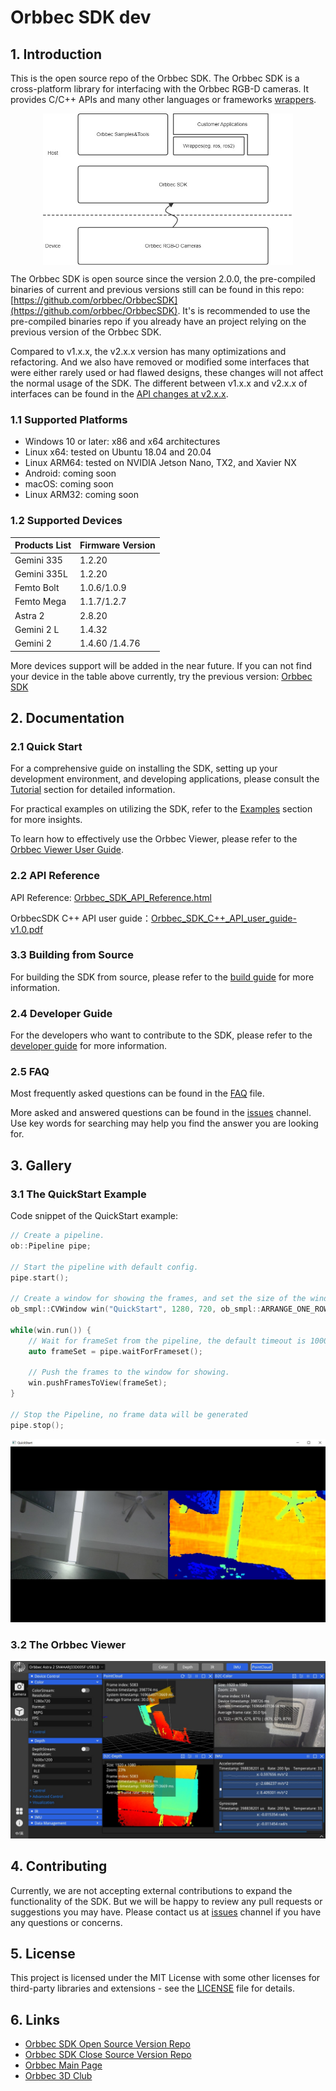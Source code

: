 # Orbbec SDK dev

## 1. Introduction

This is the open source repo of the Orbbec SDK. The Orbbec SDK is a cross-platform library for interfacing with the Orbbec RGB-D cameras. It provides C/C++ APIs and many other languages or frameworks [wrappers](wrappers/readme.md).

<div align=center>
<img src="docs/resource/Overview.jpg" width="400" align="center" />
</div>

The Orbbec SDK is open source since the version 2.0.0, the pre-compiled binaries of current and previous versions still can be found in this repo: [https://github.com/orbbec/OrbbecSDK](https://github.com/orbbec/OrbbecSDK). It's is recommended to use the pre-compiled binaries repo if you already have an project relying on the previous version of the Orbbec SDK.

Compared to v1.x.x, the v2.x.x version has many optimizations and refactoring. And we also have removed or modified some interfaces that were either rarely used or had flawed designs, these changes will not affect the normal usage of the SDK. The different between v1.x.x and v2.x.x of interfaces can be found in the [API changes at v2.x.x](docs/tutorial/API_Changes_at_v2.x.x.xlsx).

### 1.1 Supported Platforms

- Windows 10 or later: x86 and x64 architectures
- Linux x64: tested on Ubuntu 18.04 and 20.04
- Linux ARM64: tested on NVIDIA Jetson Nano, TX2, and Xavier NX
- Android: coming soon
- macOS: coming soon
- Linux ARM32: coming soon

### 1.2 Supported Devices

| **Products List** | **Firmware Version**        |
|-------------------|-----------------------------|
| Gemini 335        | 1.2.20                      |
| Gemini 335L       | 1.2.20                     |
| Femto Bolt        | 1.0.6/1.0.9                 |
| Femto Mega        | 1.1.7/1.2.7                 |
| Astra 2           | 2.8.20                      |
| Gemini 2 L        | 1.4.32                      |
| Gemini 2          | 1.4.60 /1.4.76              |

More devices support will be added in the near future. If you can not find your device in the table above currently, try the previous version: [Orbbec SDK](https://github.com/orbbec/OrbbecSDK)

## 2. Documentation

### 2.1 Quick Start

For a comprehensive guide on installing the SDK, setting up your development environment, and developing applications, please consult the [Tutorial](docs/tutorial/Installation_and_Development_Guide.md) section for detailed information.

For practical examples on utilizing the SDK, refer to the [Examples](examples/README.md) section for more insights.

To learn how to effectively use the Orbbec Viewer, please refer to the [Orbbec Viewer User Guide](./docs/tutorial/OrbbecViewer.md).

### 2.2 API Reference

API Reference: [Orbbec_SDK_API_Reference.html](https://orbbec.github.io/OrbbecSDK/doc/api/English/index.html)

OrbbecSDK C++ API user guide：[Orbbec_SDK_C++_API_user_guide-v1.0.pdf](https://orbbec.github.io/OrbbecSDK-dev/doc/tutorial/English/OrbbecSDK_C++_API_user_guide-v1.0.pdf)

### 3.3 Building from Source

For building the SDK from source, please refer to the [build guide](docs/build/Building_Orbbec_SDK.md) for more information.

### 2.4 Developer Guide

For the developers who want to contribute to the SDK, please refer to the [developer guide](docs/developer/Contributing_to_Open_Orbbec_SDK.md) for more information.

### 2.5 FAQ

Most frequently asked questions can be found in the [FAQ](docs/FAQ.md) file.

More asked and answered questions can be found in the [issues](https://github.com/orbbec/OrbbecSDK-dev/issues) channel. Use key words for searching may help you find the answer you are looking for.

## 3. Gallery

### 3.1 The QuickStart Example

Code snippet of the QuickStart example:

```c++
// Create a pipeline.
ob::Pipeline pipe;

// Start the pipeline with default config.
pipe.start();

// Create a window for showing the frames, and set the size of the window.
ob_smpl::CVWindow win("QuickStart", 1280, 720, ob_smpl::ARRANGE_ONE_ROW);

while(win.run()) {
    // Wait for frameSet from the pipeline, the default timeout is 1000ms.
    auto frameSet = pipe.waitForFrameset();

    // Push the frames to the window for showing.
    win.pushFramesToView(frameSet);
}

// Stop the Pipeline, no frame data will be generated
pipe.stop();
```

![QuickStart Example](docs/resource/QuickStart.jpg)

### 3.2 The Orbbec Viewer

![Orbbec Viewer](docs/resource/OrbbecViewer.jpg)

## 4. Contributing

Currently, we are not accepting external contributions to expand the functionality of the SDK. But we will be happy to review any pull requests or suggestions you may have.
Please contact us at [issues](https://github.com/orbbec/OrbbecSDK-dev/issues) channel if you have any questions or concerns.

## 5. License

This project is licensed under the MIT License with some other licenses for third-party libraries and extensions - see the [LICENSE](LICENSE.txt) file for details.

## 6. Links

- [Orbbec SDK Open Source Version Repo](https://github.com/orbbec/OrbbecSDK-dev)
- [Orbbec SDK Close Source Version Repo](https://github.com/orbbec/OrbbecSDK)
- [Orbbec Main Page](https://www.orbbec.com/)
- [Orbbec 3D Club](https://3dclub.orbbec3d.com)
